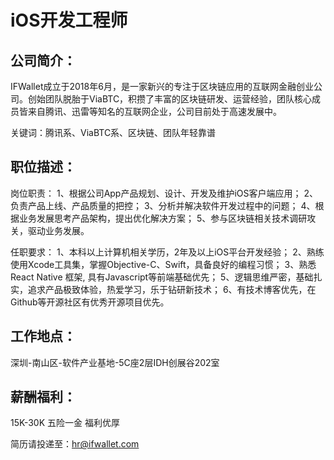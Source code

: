 # iOS开发工程师

## 公司简介：
IFWallet成立于2018年6月，是一家新兴的专注于区块链应用的互联网金融创业公司。创始团队脱胎于ViaBTC，积攒了丰富的区块链研发、运营经验，团队核心成员皆来自腾讯、迅雷等知名的互联网企业，公司目前处于高速发展中。

关键词：腾讯系、ViaBTC系、区块链、团队年轻靠谱
## 职位描述：
岗位职责：
1、根据公司App产品规划、设计、开发及维护iOS客户端应用；
2、负责产品上线、产品质量的把控；
3、分析并解决软件开发过程中的问题；
4、根据业务发展思考产品架构，提出优化解决方案；
5、参与区块链相关技术调研攻关，驱动业务发展。

任职要求：
1、本科以上计算机相关学历，2年及以上iOS平台开发经验；
2、熟练使用Xcode工具集，掌握Objective-C、Swift，具备良好的编程习惯；
3、熟悉React Native 框架, 具有Javascript等前端基础优先；
5、逻辑思维严密，基础扎实，追求产品极致体验，热爱学习，乐于钻研新技术；
6、有技术博客优先，在Github等开源社区有优秀开源项目优先。

## 工作地点：
深圳-南山区-软件产业基地-5C座2层IDH创展谷202室

## 薪酬福利：
15K-30K
五险一金
福利优厚

简历请投递至：hr@ifwallet.com

